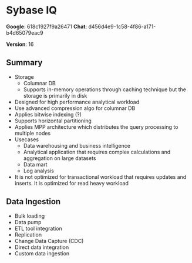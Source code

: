 # Sybase IQ

**Google**: 618c1927f9a26471
**Chat**: d456d4e9-1c58-4f86-a171-b4d65079eac9

**Version**: 16

## Summary

- Storage
  - Columnar DB
  - Supports in-memory operations through caching technique but the storage is primarily in disk
- Designed for high performance analytical workload
- Use advanced compression algo for columnar DB
- Applies bitwise indexing (?)
- Supports horizontal partitioning
- Applies MPP architecture which distributes the query processing to multiple nodes
- Usecases
  - Data warehousing and business intelligence
  - Analytical application that requires complex calculations and aggregation on large datasets
  - Data mart
  - Log analysis
- It is not optimized for transactional workload that requires updates and inserts. It is optimized for read heavy workload

## Data Ingestion

- Bulk loading
- Data pump
- ETL tool integration
- Replication
- Change Data Capture (CDC)
- Direct data integration
- Custom data ingestion
